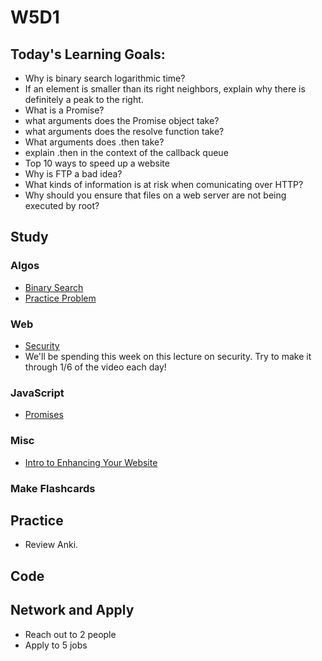 # W5D1

## Today's Learning Goals:

- Why is binary search logarithmic time?
- If an element is smaller than its right neighbors, explain why there is definitely a peak to the right.
- What is a Promise?
- what arguments does the Promise object take?
- what arguments does the resolve function take?
- What arguments does .then take?
- explain .then in the context of the callback queue
- Top 10 ways to speed up a website
- Why is FTP a bad idea?
- What kinds of information is at risk when comunicating over HTTP?
- Why should you ensure that files on a web server are not being executed by root?

## Study

### Algos

* [Binary Search](https://www.geeksforgeeks.org/binary-search/)
* [Practice Problem](https://www.geeksforgeeks.org/find-a-peak-in-a-given-array/)

### Web

* [Security](https://www.youtube.com/watch?v=zlTVcNxg38c)
* We'll be spending this week on this lecture on security. Try to make it through 1/6
  of the video each day!

### JavaScript

* [Promises](https://javascript.info/promise-basics)

### Misc

* [Intro to Enhancing Your Website](https://www.crazyegg.com/blog/speed-up-your-website/)

### Make Flashcards

## Practice

* Review Anki.

## Code

## Network and Apply

* Reach out to 2 people
* Apply to 5 jobs
